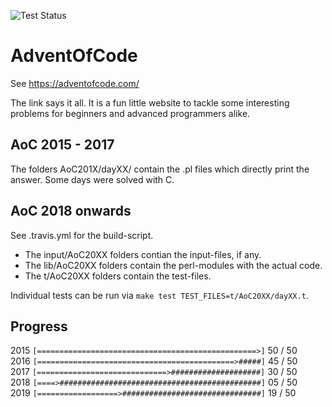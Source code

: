 ![Test Status](https://github.com/zr123/AdventOfCode/actions/workflows/perl.yml/badge.svg)
# AdventOfCode

See https://adventofcode.com/

The link says it all. It is a fun little website to tackle some interesting problems for beginners and advanced programmers alike. 

## AoC 2015 - 2017

The folders AoC201X/dayXX/ contain the .pl files which directly print the answer. Some days were solved with C.

## AoC 2018 onwards

See .travis.yml for the build-script.

* The input/AoC20XX folders contian the input-files, if any.
* The lib/AoC20XX folders contain the perl-modules with the actual code.
* The t/AoC20XX folders contain the test-files.

Individual tests can be run via `make test TEST_FILES=t/AoC20XX/dayXX.t`.

## Progress

2015 `[=================================================>]` 50 / 50 <br />
2016 `[============================================>#####]` 45 / 50 <br />
2017 `[=============================>####################]` 30 / 50 <br />
2018 `[====>#############################################]` 05 / 50 <br />
2019 `[==================>###############################]` 19 / 50 <br />
